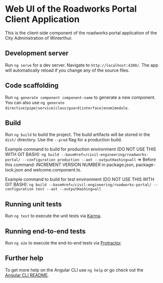 # Web UI of the Roadworks Portal Client Application

This is the client-side component of the roadworks portal application of the City Administration of Winterthur.

## Development server

Run `ng serve` for a dev server. Navigate to `http://localhost:4200/`. The app will automatically reload if you change any of the source files.

## Code scaffolding

Run `ng generate component component-name` to generate a new component. You can also use `ng generate directive|pipe|service|class|guard|interface|enum|module`.

## Build

Run `ng build` to build the project. The build artifacts will be stored in the `dist/` directory. Use the `--prod` flag for a production build.

Example command to build for production environment (DO NOT USE THIS WITH GIT BASH):
`ng build --baseHref=/civil-engineering/roadworks-portal/ --configuration production --aot --outputHashing=all`
=> Before this command: INCREMENT VERSION NUMBER in package.json, package-lock.json and welcome.component.ts.

Example command to build for test environment (DO NOT USE THIS WITH GIT BASH):
`ng build --baseHref=/civil-engineering/roadworks-portal/ --configuration test --aot --outputHashing=all`

## Running unit tests

Run `ng test` to execute the unit tests via [Karma](https://karma-runner.github.io).

## Running end-to-end tests

Run `ng e2e` to execute the end-to-end tests via [Protractor](http://www.protractortest.org/).

## Further help

To get more help on the Angular CLI use `ng help` or go check out the [Angular CLI README](https://github.com/angular/angular-cli/blob/master/README.md).
